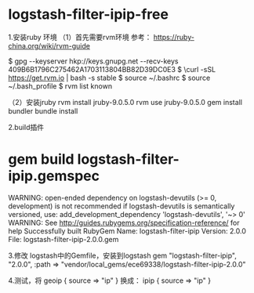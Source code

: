 # logstash-filter-ipip-free

1.安装ruby 环境
（1）首先需要rvm环境
参考： https://ruby-china.org/wiki/rvm-guide

$ gpg --keyserver hkp://keys.gnupg.net --recv-keys 409B6B1796C275462A1703113804BB82D39DC0E3 
$ \curl -sSL https://get.rvm.io | bash -s stable 
$ source ~/.bashrc 
$ source ~/.bash_profile
$ rvm list known

（2）安装jruby
rvm install jruby-9.0.5.0
rvm use jruby-9.0.5.0
gem install bundler
bundle install

2.build插件
# gem build logstash-filter-ipip.gemspec 
WARNING:  open-ended dependency on logstash-devutils (>= 0, development) is not recommended
  if logstash-devutils is semantically versioned, use:
    add_development_dependency 'logstash-devutils', '~> 0'
WARNING:  See http://guides.rubygems.org/specification-reference/ for help
  Successfully built RubyGem
  Name: logstash-filter-ipip
  Version: 2.0.0
  File: logstash-filter-ipip-2.0.0.gem

3.修改 logstash中的Gemfile，安装到logstash
gem "logstash-filter-ipip", "2.0.0", :path => "vendor/local_gems/ece69338/logstash-filter-ipip-2.0.0"

4.测试，将
	geoip {
		source => "ip"
	}
换成：
	ipip {
		source => "ip"
	}






